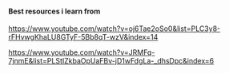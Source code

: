 #### Best resources i learn from

https://www.youtube.com/watch?v=oj6Tae2oSo0&list=PLC3y8-rFHvwgKhaLU8GTyF-5Bb8qT-wzV&index=14


https://www.youtube.com/watch?v=JRMFq-7jnmE&list=PLStIZkbaOpUaFBv-jD1wFdgLa-_dhsDpc&index=6
